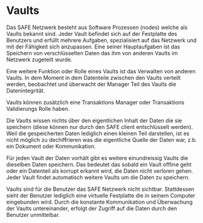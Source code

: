 # Vaults
Das SAFE Netzwerk besteht aus Software Prozessen (nodes) welche als Vaults bekannt sind. Jeder Vault befindet sich auf der Festplatte des Benutzers und erfüllt mehrere Aufgaben, spezialisiert auf das Netzwerk und mit der Fähigkeit sich anzupassen. Eine seiner Hauptaufgaben ist das Speichern von verschlüsselten Daten das ihm von anderen Vaults im Netzwerk zugeteilt wurde.

Eine weitere Funktion oder Rolle eines Vaults ist das Verwalten von anderen Vaults. In dem Moment in dem Datenteile zwischen den Vaults verteilt werden, beobachtet und überwacht der Manager Teil des Vaults die Datenintegrität.

Vaults können zusätzlich eine Transaktions Manager oder Transaktions Validierungs Rolle haben.

Die Vaults wissen nichts über den eigentlichen Inhalt der Daten die sie speichern (diese können nur durch den SAFE client entschlüsselt werden). Weil die gespeicherten Daten lediglich einen kleinen Teil darstellen, ist es nicht möglich zu dechiffrieren was die eigentliche Quelle der Daten war, z.b. ein Dokument oder Kommunikation.

Für jeden Vault der Daten vorhält gibt es weitere einundreissig Vaults die dieselben Daten speichern. Das bedeutet das sobald ein Vault offline geht oder ein Datenteil als korrupt erkannt wird, die Daten nicht verloren gehen. Jeder Vault findet automatisch weitere Vaults um die Daten zu speichern.

Vaults sind für die Benutzer das SAFE Netzwerk nicht sichtbar. Stattdessen sieht der Benutzer lediglich eine virtuelle Festplatte die in seinem Computer eingebunden wird. Durch die konstante Kommunikation und Überwachung der Vaults untereinander, erfolgt der Zugriff auf die Daten durch den Benutzer unmittelbar.
